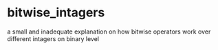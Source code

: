# bitwise_intagers
a small and inadequate explanation on how bitwise operators work over different intagers on binary level
